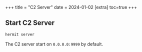 +++
title = "C2 Server"
date = 2024-01-02
[extra]
toc=true
+++

## Start C2 Server

```sh
hermit server
```

The C2 server start on `0.0.0.0:9999` by default.